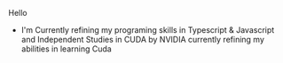 Hello
- I'm Currently refining my programing skills in Typescript & Javascript and Independent Studies in CUDA by NVIDIA currently refining my abilities in learning Cuda 
